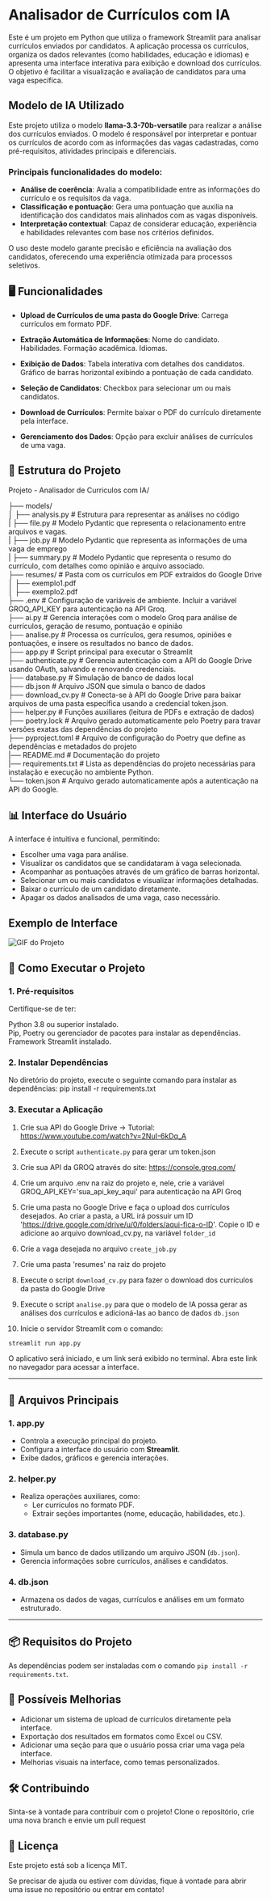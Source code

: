 # Analisador de Currículos com IA
Este é um projeto em Python que utiliza o framework Streamlit para analisar currículos enviados por candidatos. A aplicação processa os currículos, organiza os dados relevantes (como habilidades, educação e idiomas) e apresenta uma interface interativa para exibição e download dos currículos. O objetivo é facilitar a visualização e avaliação de candidatos para uma vaga específica.

## Modelo de IA Utilizado

Este projeto utiliza o modelo **llama-3.3-70b-versatile** para realizar a análise dos currículos enviados. O modelo é responsável por interpretar e pontuar os currículos de acordo com as informações das vagas cadastradas, como pré-requisitos, atividades principais e diferenciais.

### Principais funcionalidades do modelo:

- **Análise de coerência**: Avalia a compatibilidade entre as informações do currículo e os requisitos da vaga.
- **Classificação e pontuação**: Gera uma pontuação que auxilia na identificação dos candidatos mais alinhados com as vagas disponíveis.
- **Interpretação contextual**: Capaz de considerar educação, experiência e habilidades relevantes com base nos critérios definidos.

O uso deste modelo garante precisão e eficiência na avaliação dos candidatos, oferecendo uma experiência otimizada para processos seletivos.

## 🖥️ Funcionalidades

- **Upload de Currículos de uma pasta do Google Drive**: Carrega currículos em formato PDF.
- **Extração Automática de Informações**:
Nome do candidato.
Habilidades.
Formação acadêmica.
Idiomas.
 

- **Exibição de Dados**:
Tabela interativa com detalhes dos candidatos.
Gráfico de barras horizontal exibindo a pontuação de cada candidato.


- **Seleção de Candidatos**:
Checkbox para selecionar um ou mais candidatos.


- **Download de Currículos**: Permite baixar o PDF do currículo diretamente pela interface.
- **Gerenciamento dos Dados**: Opção para excluir análises de currículos de uma vaga.


## 📂 Estrutura do Projeto
Projeto - Analisador de Curriculos com IA/ <br/>

├── models/ <br/>
│   ├── analysis.py        # Estrutura para representar as análises no código <br/>
|   ├── file.py            # Modelo Pydantic que representa o relacionamento entre arquivos e vagas. <br/>
|   ├── job.py             # Modelo Pydantic que representa as informações de uma vaga de emprego <br/>
|   ├── summary.py         # Modelo Pydantic que representa o resumo do currículo, com detalhes como opinião e arquivo associado. <br/>
├── resumes/               # Pasta com os currículos em PDF extraídos do Google Drive <br/>
│   ├── exemplo1.pdf <br/>
│   ├── exemplo2.pdf <br/>
├── .env                   # Configuração de variáveis de ambiente. Incluir a variável GROQ_API_KEY para autenticação na API Groq. <br/>
├── ai.py                  # Gerencia interações com o modelo Groq para análise de currículos, geração de resumo, pontuação e opinião <br/>
├── analise.py             # Processa os currículos, gera resumos, opiniões e pontuações, e insere os resultados no banco de dados. <br/>
├── app.py                 # Script principal para executar o Streamlit <br/>
├── authenticate.py        # Gerencia autenticação com a API do Google Drive usando OAuth, salvando e renovando credenciais. <br/>
├── database.py            # Simulação de banco de dados local <br/>
├── db.json                # Arquivo JSON que simula o banco de dados <br/>
├── download_cv.py         # Conecta-se à API do Google Drive para baixar arquivos de uma pasta específica usando a credencial token.json. <br/>
├── helper.py              # Funções auxiliares (leitura de PDFs e extração de dados) <br/>
├── poetry.lock            # Arquivo gerado automaticamente pelo Poetry para travar versões exatas das dependências do projeto <br/>
├── pyproject.toml         # Arquivo de configuração do Poetry que define as dependências e metadados do projeto <br/>
|── README.md              # Documentação do projeto <br/>
|── requirements.txt       # Lista as dependências do projeto necessárias para instalação e execução no ambiente Python. <br/>
└── token.json             # Arquivo gerado automaticamente após a autenticação na API do Google. <br/>


## 📊 Interface do Usuário
A interface é intuitiva e funcional, permitindo:

- Escolher uma vaga para análise.
- Visualizar os candidatos que se candidataram à vaga selecionada.
- Acompanhar as pontuações através de um gráfico de barras horizontal.
- Selecionar um ou mais candidatos e visualizar informações detalhadas.
- Baixar o currículo de um candidato diretamente.
- Apagar os dados analisados de uma vaga, caso necessário.

## Exemplo de Interface

<img src="https://github.com/annacteixeira/Python-Asimov-Academy/blob/main/Gifs%20-%20Projetos/Projeto%20AI%20Resume%20Analyzer.gif" alt="GIF do Projeto">

## 🚀 Como Executar o Projeto

### 1. Pré-requisitos
Certifique-se de ter:

Python 3.8 ou superior instalado.<br/>
Pip, Poetry ou gerenciador de pacotes para instalar as dependências.<br/>
Framework Streamlit instalado.<br/>

### 2. Instalar Dependências
No diretório do projeto, execute o seguinte comando para instalar as dependências:
pip install -r requirements.txt


### 3. Executar a Aplicação

1. Crie sua API do Google Drive -> Tutorial: https://www.youtube.com/watch?v=2NuI-6kDq_A

2. Execute o script ```authenticate.py``` para gerar um token.json 

3. Crie sua API da GROQ através do site: https://console.groq.com/

5. Crie um arquivo .env na raiz do projeto e, nele, crie a variável GROQ_API_KEY='sua_api_key_aqui' para autenticação na API Groq

6. Crie uma pasta no Google Drive e faça o upload dos currículos desejados. Ao criar a pasta, a URL irá possuir um ID 
'https://drive.google.com/drive/u/0/folders/aqui-fica-o-ID'. Copie o ID e adicione ao arquivo download_cv.py, na variável ```folder_id```

7. Crie a vaga desejada no arquivo ```create_job.py```

8. Crie uma pasta 'resumes' na raiz do projeto

9. Execute o script ```download_cv.py``` para fazer o download dos currículos da pasta do Google Drive

10. Execute o script ```analise.py``` para que o modelo de IA possa gerar as análises dos currículos e adicioná-las ao banco de dados ```db.json```

11. Inicie o servidor Streamlit com o comando:

```bash
streamlit run app.py
```

O aplicativo será iniciado, e um link será exibido no terminal. Abra este link no navegador para acessar a interface.

---

## **📄 Arquivos Principais**

### **1. app.py**
- Controla a execução principal do projeto.
- Configura a interface do usuário com **Streamlit**.
- Exibe dados, gráficos e gerencia interações.

### **2. helper.py**
- Realiza operações auxiliares, como:
  - Ler currículos no formato PDF.
  - Extrair seções importantes (nome, educação, habilidades, etc.).

### **3. database.py**
- Simula um banco de dados utilizando um arquivo JSON (`db.json`).
- Gerencia informações sobre currículos, análises e candidatos.

### **4. db.json**
- Armazena os dados de vagas, currículos e análises em um formato estruturado.

---

## **📦 Requisitos do Projeto**

As dependências podem ser instaladas com o comando `pip install -r requirements.txt`.


## 🔧 Possíveis Melhorias

- Adicionar um sistema de upload de currículos diretamente pela interface.
- Exportação dos resultados em formatos como Excel ou CSV.
- Adicionar uma seção para que o usuário possa criar uma vaga pela interface.
- Melhorias visuais na interface, como temas personalizados.


## 🛠️ Contribuindo
Sinta-se à vontade para contribuir com o projeto! Clone o repositório, crie uma nova branch e envie um pull request


## 📄 Licença
Este projeto está sob a licença MIT. 

Se precisar de ajuda ou estiver com dúvidas, fique à vontade para abrir uma issue no repositório ou entrar em contato!
